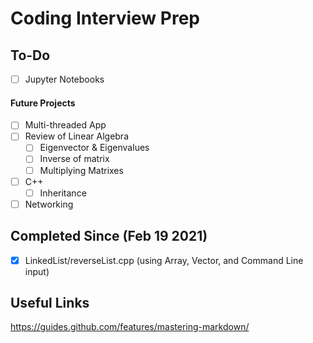 # Coding Interview Prep #



## To-Do  ##


- [ ] Jupyter Notebooks

#### Future Projects ####
- [ ] Multi-threaded App
- [ ] Review of Linear Algebra 
    - [ ] Eigenvector & Eigenvalues
    - [ ] Inverse of matrix
    - [ ] Multiplying Matrixes 
- [ ] C++ 
    - [ ] Inheritance 
- [ ] Networking 

## Completed Since (Feb 19 2021) ## 
- [x] LinkedList/reverseList.cpp (using Array, Vector, and Command Line input)

## Useful Links ##
https://guides.github.com/features/mastering-markdown/ 